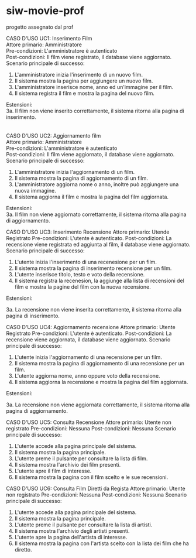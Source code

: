 # siw-movie-prof
progetto assegnato dal prof

CASO D'USO UC1: Inserimento Film<br>
Attore primario: Amministratore<br>
Pre-condizioni: L'amministratore è autenticato<br>
Post-condizioni: Il film viene registrato, il database viene aggiornato.<br>
Scenario principale di successo:
1. L'amministratore inizia l'inserimento di un nuovo film.
2. Il sistema mostra la pagina per aggiungere un nuovo film.
3. L'amministratore inserisce nome, anno ed un'immagine per il film.
4. Il sistema registra il film e mostra la pagina del nuovo film.<br>

Estensioni:<br>
3a. Il film non viene inserito correttamente, il sistema ritorna alla pagina di inserimento.
<br>
<br>
<br>
CASO D'USO UC2: Aggiornamento film<br>
Attore primario: Amministratore<br>
Pre-condizioni: L'amministratore è autenticato<br>
Post-condizioni: Il film viene aggiornato, il database viene aggiornato.<br>
Scenario principale di successo:
1. L'amministratore inizia l'aggiornamento di un film.
2. Il sistema mostra la pagina di aggiornamento di un film.
3. L'amministratore aggiorna nome o anno, inoltre può aggiungere una nuova immagine.
4. Il sistema aggiorna il film e mostra la pagina del film aggiornata.<br>

Estensioni:<br>
3a. Il film non viene aggiornato correttamente, il sistema ritorna alla pagina di aggiornamento.





CASO D'USO UC3: Inserimento Recensione
Attore primario: Utende Registrato
Pre-condizioni: L'utente è autenticato.
Post-condizioni: La recensione viene registrata ed aggiunta al film, il database viene aggiornato.
Scenario principale di successo:
1. L'utente inizia l'inserimento di una recenesione per un film.
2. Il sistema mostra la pagina di inserimento recensione per un film.
3. L'utente inserisce titolo, testo e voto della recensione.
4. Il sistema registra la recenesion, la aggiunge alla lista di recensioni del film e mostra la pagine del film con la nuova recensione.
   
Estensioni:

3a. La recensione non viene inserita correttamente, il sistema ritorna alla pagina di inserimento.



CASO D'USO UC4: Aggiornamento recensione
Attore primario: Utente Registrato
Pre-condizioni: L'utente è autenticato.
Post-condizioni: La recensione viene aggiornata, il database viene aggiornato.
Scenario principale di successo:
1. L'utente inizia l'aggiornamento di una recensione per un film.
2. Il sistema mostra la pagina di aggiornamento di una recensione per un film.
3. L'utente aggiorna nome, anno oppure voto della recensione.
4. Il sistema aggiorna la recensione e mostra la pagina del film aggiornata.
   
Estensioni:

3a. La recensione non viene aggiornata correttamente, il sistema ritorna alla pagina di aggiornamento.



CASO D'USO UC5: Consulta Recensione
Attore primario: Utente non registrato
Pre-condizioni: Nessuna
Post-condizioni: Nessuna
Scenario principale di successo:
1. L'utente accede alla pagina principale del sistema.
2. Il sistema mostra la pagina principale.
3. L'utente preme il pulsante per consultare la lista di film.
4. Il sistema mostra l'archivio dei film presenti.
5. L'utente apre il film di interesse.
6. Il sistema mostra la pagina con il film scelto e le sue recensioni.

CASO D'USO UC6: Consulta Film Diretti da Regista
Attore primario: Utente non registrato
Pre-condizioni: Nessuna
Post-condizioni: Nessuna
Scenario principale di successo:
1. L'utente accede alla pagina principale del sistema.
2. Il sistema mostra la pagina principale.
3. L'utente preme il pulsante per consultare la lista di artisti.
4. Il sistema mostra l'archivio degli artisti presenti.
5. L'utente apre la pagina dell'artista di interesse.
6. Il sistema mostra la pagina con l'artista scelto con la lista dei film che ha diretto.
